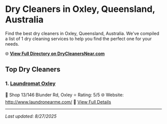 # Dry Cleaners in Oxley, Queensland, Australia

Find the best dry cleaners in Oxley, Queensland, Australia. We've compiled a list of 1 dry cleaning services to help you find the perfect one for your needs.

🌐 **[View Full Directory on DryCleanersNear.com](https://drycleanersnear.com/city/Australia/Queensland/Oxley)**

## Top Dry Cleaners

### 1. [Laundromat Oxley](https://drycleanersnear.com/dryCleaner/68aa738039cc7c0899005b9d/laundromat-oxley)
📍 Shop 13/146 Blunder Rd, Oxley
⭐ Rating: 5/5
🌐 Website: http://www.laundronearme.com/
🔗 [View Full Details](https://drycleanersnear.com/dryCleaner/68aa738039cc7c0899005b9d/laundromat-oxley)


---

*Last updated: 8/27/2025*
